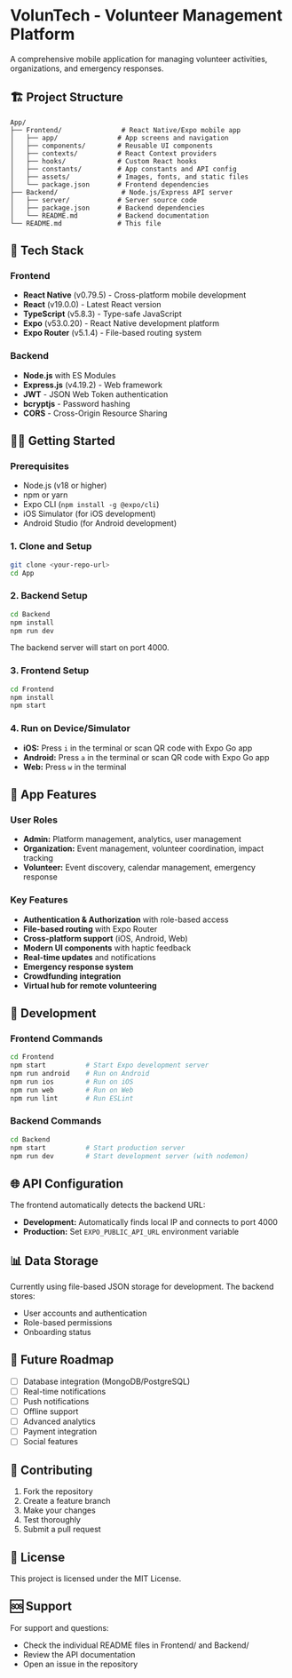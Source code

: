 # VolunTech - Volunteer Management Platform

A comprehensive mobile application for managing volunteer activities, organizations, and emergency responses.

## 🏗️ Project Structure

```
App/
├── Frontend/               # React Native/Expo mobile app
│   ├── app/               # App screens and navigation
│   ├── components/        # Reusable UI components
│   ├── contexts/          # React Context providers
│   ├── hooks/             # Custom React hooks
│   ├── constants/         # App constants and API config
│   ├── assets/            # Images, fonts, and static files
│   └── package.json       # Frontend dependencies
├── Backend/                # Node.js/Express API server
│   ├── server/            # Server source code
│   ├── package.json       # Backend dependencies
│   └── README.md          # Backend documentation
└── README.md              # This file
```

## 🚀 Tech Stack

### Frontend
- **React Native** (v0.79.5) - Cross-platform mobile development
- **React** (v19.0.0) - Latest React version
- **TypeScript** (v5.8.3) - Type-safe JavaScript
- **Expo** (v53.0.20) - React Native development platform
- **Expo Router** (v5.1.4) - File-based routing system

### Backend
- **Node.js** with ES Modules
- **Express.js** (v4.19.2) - Web framework
- **JWT** - JSON Web Token authentication
- **bcryptjs** - Password hashing
- **CORS** - Cross-Origin Resource Sharing

## 🏃‍♂️ Getting Started

### Prerequisites
- Node.js (v18 or higher)
- npm or yarn
- Expo CLI (`npm install -g @expo/cli`)
- iOS Simulator (for iOS development)
- Android Studio (for Android development)

### 1. Clone and Setup
```bash
git clone <your-repo-url>
cd App
```

### 2. Backend Setup
```bash
cd Backend
npm install
npm run dev
```
The backend server will start on port 4000.

### 3. Frontend Setup
```bash
cd Frontend
npm install
npm start
```

### 4. Run on Device/Simulator
- **iOS:** Press `i` in the terminal or scan QR code with Expo Go app
- **Android:** Press `a` in the terminal or scan QR code with Expo Go app
- **Web:** Press `w` in the terminal

## 📱 App Features

### User Roles
- **Admin:** Platform management, analytics, user management
- **Organization:** Event management, volunteer coordination, impact tracking
- **Volunteer:** Event discovery, calendar management, emergency response

### Key Features
- **Authentication & Authorization** with role-based access
- **File-based routing** with Expo Router
- **Cross-platform support** (iOS, Android, Web)
- **Modern UI components** with haptic feedback
- **Real-time updates** and notifications
- **Emergency response system**
- **Crowdfunding integration**
- **Virtual hub for remote volunteering**

## 🔧 Development

### Frontend Commands
```bash
cd Frontend
npm start          # Start Expo development server
npm run android    # Run on Android
npm run ios        # Run on iOS
npm run web        # Run on Web
npm run lint       # Run ESLint
```

### Backend Commands
```bash
cd Backend
npm start          # Start production server
npm run dev        # Start development server (with nodemon)
```

## 🌐 API Configuration

The frontend automatically detects the backend URL:
- **Development:** Automatically finds local IP and connects to port 4000
- **Production:** Set `EXPO_PUBLIC_API_URL` environment variable

## 📊 Data Storage

Currently using file-based JSON storage for development. The backend stores:
- User accounts and authentication
- Role-based permissions
- Onboarding status

## 🚧 Future Roadmap

- [ ] Database integration (MongoDB/PostgreSQL)
- [ ] Real-time notifications
- [ ] Push notifications
- [ ] Offline support
- [ ] Advanced analytics
- [ ] Payment integration
- [ ] Social features

## 🤝 Contributing

1. Fork the repository
2. Create a feature branch
3. Make your changes
4. Test thoroughly
5. Submit a pull request

## 📄 License

This project is licensed under the MIT License.

## 🆘 Support

For support and questions:
- Check the individual README files in Frontend/ and Backend/
- Review the API documentation
- Open an issue in the repository
